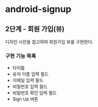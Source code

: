 # android-signup

## 2단계 - 회원 가입(뷰)
디자인 시안을 참고하여 회원가입 뷰를 구현한다.

### 구현 기능 목록
- 타이틀
- 유저 이름 입력 필드
- 이메일 입력 필드
- 비밀번호 입력 필드
- 비밀번호 확인 입력 필드
- Sign Up 버튼
